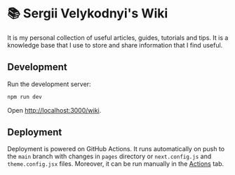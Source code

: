 # 📚 Sergii Velykodnyi's Wiki

It is my personal collection of useful articles, guides, tutorials and tips. It is a knowledge base that I use to store and share information that I find useful.

## Development

Run the development server:

```bash
npm run dev
```

Open [http://localhost:3000/wiki](http://localhost:3000/wiki).

## Deployment

Deployment is powered on GitHub Actions. It runs automatically on push to the `main` branch with changes in `pages` directory or `next.config.js` and `theme.config.jsx` files. Moreover, it can be run manually in the [Actions](https://github.com/sergiivelykodnyi/wiki/actions/workflows/pages.yml) tab.
